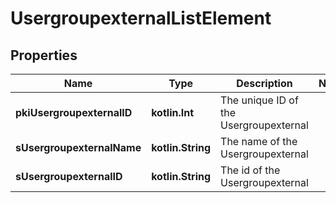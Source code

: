 
# UsergroupexternalListElement

## Properties
Name | Type | Description | Notes
------------ | ------------- | ------------- | -------------
**pkiUsergroupexternalID** | **kotlin.Int** | The unique ID of the Usergroupexternal | 
**sUsergroupexternalName** | **kotlin.String** | The name of the Usergroupexternal | 
**sUsergroupexternalID** | **kotlin.String** | The id of the Usergroupexternal | 



